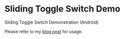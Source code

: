 Sliding Toggle Switch Demo
==========================

Sliding Toggle Switch Demonstration (Android)

Please refer to my [blog post](http://pygmalion.nitri.de/sliding-toggle-button-on-android-348.html) for usage.
